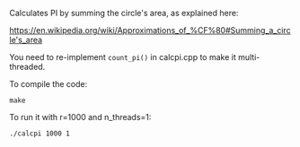 Calculates PI by summing the circle's area, as explained here:

https://en.wikipedia.org/wiki/Approximations_of_%CF%80#Summing_a_circle's_area

You need to re-implement `count_pi()` in calcpi.cpp to make it multi-threaded.

To compile the code:
```
make
```
To run it with r=1000 and n_threads=1:
```
./calcpi 1000 1
```

